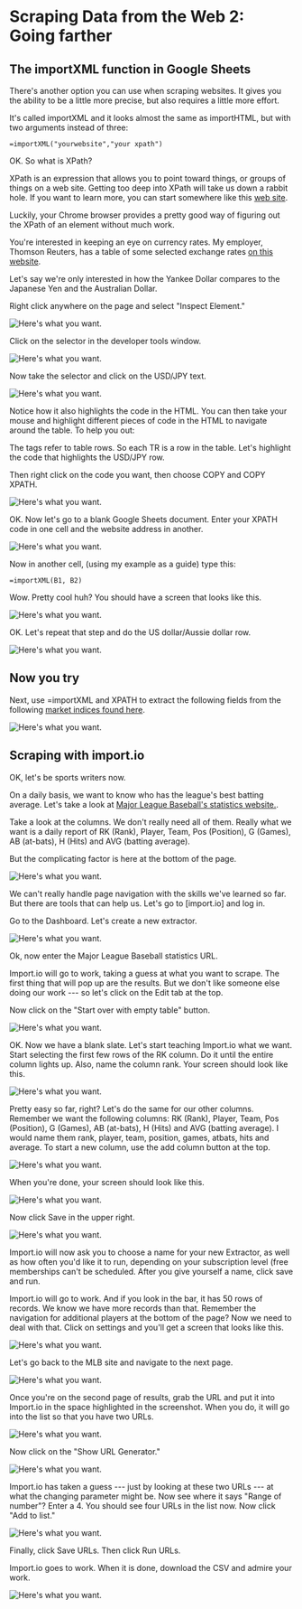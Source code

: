 # Scraping Data from the Web 2: Going farther

## The importXML function in Google Sheets

There's another option you can use when scraping websites. It gives you the ability to be a little more precise, but also requires a little more effort. 

It's called importXML and it looks almost the same as importHTML, but with two arguments instead of three:

```
=importXML("yourwebsite","your xpath")
```

OK. So what is XPath?

XPath is an expression that allows you to point toward things, or groups of things on a web site. Getting too deep into XPath will take us down a rabbit hole. If you want to learn more, you can start somewhere like this [web site](https://www.webperformance.com/load-testing-tools/blog/real-browser-manual/building-a-testcase/how-locate-element-the-page/xpath-locator-examples/).

Luckily, your Chrome browser provides a pretty good way of figuring out the XPath of an element without much work. 

You're interested in keeping an eye on currency rates. My employer, Thomson Reuters, has a table of some selected exchange rates [on this website](http://www.reuters.com/finance/currencies).

Let's say we're only interested in how the Yankee Dollar compares to the Japanese Yen and the Australian Dollar.

Right click anywhere on the page and select "Inspect Element."



![Here's what you want.](../master/scraping7.jpg)



Click on the selector in the developer tools window. 



![Here's what you want.](../master/scraping8.jpg)



Now take the selector and click on the USD/JPY text. 



![Here's what you want.](../master/scraping9.jpg)



Notice how it also highlights the code in the HTML. You can then take your mouse and highlight different pieces of code in the HTML to navigate around the table. To help you out:

The <TR> tags refer to table rows. So each TR is a row in the table. Let's highlight the <TR> code that highlights the USD/JPY row. 

Then right click on the <TR> code you want, then choose COPY and COPY XPATH. 



![Here's what you want.](../master/scraping10.jpg)



OK. Now let's go to a blank Google Sheets document. Enter your XPATH code in one cell and the website address in another. 



![Here's what you want.](../master/scraping11.jpg)



Now in another cell, (using my example as a guide) type this: 

```
=importXML(B1, B2)
```

Wow. Pretty cool huh? You should have a screen that looks like this. 


![Here's what you want.](../master/scraping12.jpg)


OK. Let's repeat that step and do the US dollar/Aussie dollar row. 


![Here's what you want.](../master/scraping13.jpg)


## Now you try

Next, use =importXML and XPATH to extract the following fields from the following [market indices found here](http://www.reuters.com/finance/markets/us). 

![Here's what you want.](../master/scraping15.jpg)


## Scraping with import.io

OK, let's be sports writers now. 

On a daily basis, we want to know who has the league's best batting average. Let's take a look at [Major League Baseball's statistics website.](http://mlb.mlb.com/stats/sortable.jsp#elem=%5Bobject+Object%5D&tab_level=child&click_text=Sortable+Player+hitting&game_type='R'&season=2017&season_type=ANY&league_code='MLB'&sectionType=sp&statType=hitting&page=1&ts=1497271924071). 

Take a look at the columns. We don't really need all of them. Really what we want is a daily report of RK (Rank), Player, Team, Pos (Position), G (Games), AB (at-bats), H (Hits) and AVG (batting average). 

But the complicating factor is here at the bottom of the page. 

![Here's what you want.](../master/import1.jpg)


We can't really handle page navigation with the skills we've learned so far. But there are tools that can help us. Let's go to [import.io] and log in. 

Go to the Dashboard. Let's create a new extractor. 

![Here's what you want.](../master/import2.jpg)


Ok, now enter the Major League Baseball statistics URL. 

Import.io will go to work, taking a guess at what you want to scrape. The first thing that will pop up are the results. But we don't like someone else doing our work --- so let's click on the Edit tab at the top. 

Now click on the "Start over with empty table" button. 

![Here's what you want.](../master/import3.jpg)

OK. Now we have a blank slate. Let's start teaching Import.io what we want. Start selecting the first few rows of the RK column. Do it until the entire column lights up. Also, name the column rank. Your screen should look like this. 

![Here's what you want.](../master/import4.jpg)


Pretty easy so far, right? Let's do the same for our other columns. Remember we want the following columns: RK (Rank), Player, Team, Pos (Position), G (Games), AB (at-bats), H (Hits) and AVG (batting average). I would name them rank, player, team, position, games, atbats, hits and average. To start a new column, use the add column button at the top. 

![Here's what you want.](../master/import5.jpg)


When you're done, your screen should look like this. 

![Here's what you want.](../master/import6.jpg)


Now click Save in the upper right. 

![Here's what you want.](../master/import7.jpg)


Import.io will now ask you to choose a name for your new Extractor, as well as how often you'd like it to run, depending on your subscription level (free memberships can't be scheduled. After you give yourself a name, click save and run.

Import.io will go to work. And if you look in the bar, it has 50 rows of records. We know we have more records than that. Remember the navigation for additional players at the bottom of the page? Now we need to deal with that. Click on settings and you'll get a screen that looks like this. 


![Here's what you want.](../master/import8.jpg)


Let's go back to the MLB site and navigate to the next page. 

![Here's what you want.](../master/import9.jpg)


Once you're on the second page of results, grab the URL and put it into Import.io in the space highlighted in the screenshot. When you do, it will go into the list so that you have two URLs. 

![Here's what you want.](../master/import10.jpg)

Now click on the "Show URL Generator." 

![Here's what you want.](../master/import11.jpg)


Import.io has taken a guess --- just by looking at these two URLs --- at what the changing parameter might be. Now see where it says "Range of number"? Enter a 4. You should see four URLs in the list now. Now click "Add to list." 

![Here's what you want.](../master/import12.jpg)


Finally, click Save URLs. Then click Run URLs. 


Import.io goes to work. When it is done, download the CSV and admire your work. 


![Here's what you want.](../master/import13.jpg)







